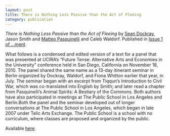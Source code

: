 ```yaml
---
layout: post
title: There is Nothing Less Passive than the Act of Fleeing
category: publication
---
```


*There is Nothing Less Passive than the Act of Fleeing* by [Sean Dockray](http://e-rat.org/), Jason Smith and [Matteo Pasquinelli](http://matteopasquinelli.com/) and Caleb Waldorf. Published in [Issue 1 of ...ment](http://www.journalment.org/CURRENT-ISSUE).

What follows is a condensed and edited version of a text for a panel that was presented at UCIRA’s “Future Tense: Alternative Arts and Economies in the University” conference held in San Diego, California on November 18, 2010. The panel shared the same name as a 13-day itinerant seminar in Berlin organized by Dockray, Waldorf, and Fiona Whitton earlier that year, in July. The seminar began with an excerpt from Tiqqun’s Introduction to Civil War, which was co-translated into English by Smith; and later read a chapter from Pasquinelli’s Animal Spirits: A Bestiary of the Commons. Both authors have also participated in meetings at The Public School in Los Angeles and Berlin.Both the panel and the seminar developed out of longer conversations at The Public School in Los Angeles, which began in late 2007 under Telic Arts Exchange. The Public School is a school with no curriculum, where classes are proposed and organized by the public.

Available [here](https://anonfiles.com/file/14e5fca5070911ce786d69b10cd3b6e4).